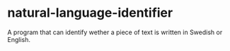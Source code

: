 # natural-language-identifier
A program that can identify wether a piece of text is written in Swedish or English.
